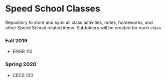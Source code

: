 # Speed School Classes
Repository to store and sync all class activities, notes, homeworks, and other Speed School related items.
Subfolders will be created for each class
### Fall 2019
* ENGR 110
### Spring 2020
* CECS 130
